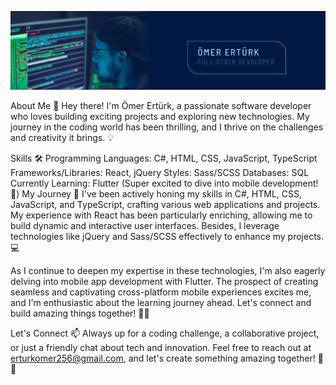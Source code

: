 ![MasterHead](https://github.com/erturkomer/Whatsapp-Web-Clone/blob/main/assets/images/Profile/Blue%20And%20Green%20Professional%20Technology%20LinkedIn%20Banner.png)

About Me 🚀
Hey there! I'm Ömer Ertürk, a passionate software developer who loves building exciting projects and exploring new technologies. My journey in the coding world has been thrilling, and I thrive on the challenges and creativity it brings. 💡

Skills 🛠️
Programming Languages: C#, HTML, CSS, JavaScript, TypeScript
Frameworks/Libraries: React, jQuery
Styles: Sass/SCSS
Databases: SQL
Currently Learning: Flutter (Super excited to dive into mobile development! 📱)
My Journey 🌟
I've been actively honing my skills in C#, HTML, CSS, JavaScript, and TypeScript, crafting various web applications and projects. My experience with React has been particularly enriching, allowing me to build dynamic and interactive user interfaces. Besides, I leverage technologies like jQuery and Sass/SCSS effectively to enhance my projects. 💻

As I continue to deepen my expertise in these technologies, I'm also eagerly delving into mobile app development with Flutter. The prospect of creating seamless and captivating cross-platform mobile experiences excites me, and I'm enthusiastic about the learning journey ahead. Let's connect and build amazing things together! 🚀✨

Let's Connect 📫
Always up for a coding challenge, a collaborative project, or just a friendly chat about tech and innovation. Feel free to reach out at erturkomer256@gmail.com, and let's create something amazing together! 🌟🚀
